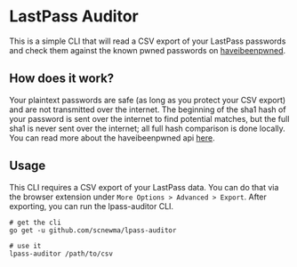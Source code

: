# LastPass Auditor

This is a simple CLI that will read a CSV export of your LastPass passwords and check them against the known pwned passwords on [haveibeenpwned](https://haveibeenpwned.com/).

## How does it work?

Your plaintext passwords are safe (as long as you protect your CSV export) and are not transmitted over the internet. The beginning of the sha1 hash of your password is sent over the internet to find potential matches, but the full sha1 is never sent over the internet; all full hash comparison is done locally. You can read more about the haveibeenpwned api [here](https://haveibeenpwned.com/API/v2#SearchingPwnedPasswordsByRange).

## Usage

This CLI requires a CSV export of your LastPass data. You can do that via the browser extension under `More Options > Advanced > Export`. After exporting, you can run the lpass-auditor CLI.

```
# get the cli
go get -u github.com/scnewma/lpass-auditor

# use it
lpass-auditor /path/to/csv
```